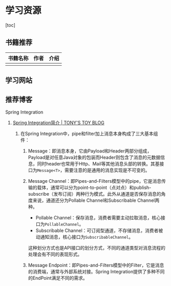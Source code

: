 

# 学习资源

[toc]

## 书籍推荐

| 书籍名称 | 作者 | 介绍 |
| -------- | ---- | ---- |
|          |      |      |

## 学习网站



## 推荐博客

Spring Integration

1. [Spring Integration简介 | TONY'S TOY BLOG](https://www.tony-bro.com/posts/1578338213/)

   1. 在Spring Integration中，pipe和filter加上消息本身构成了三大基本组件：

      1. Message：即消息本身，它由Payload和Header两部分组成，Payload是对任意Java对象的包装而Header则包含了消息的元数据信息，同时header也常用于Http、Mail等其他消息头部的转换。其基接口为`Message<T>`，需要注意的是通用的消息实现是不可变的。

      2. Message Channel：即Pipes-and-Filters模型中的pipe，它是消息传输的载体，通常可以分为point-to-point（点对点）和publish-subscribe（发布订阅）两种行为模式。此外从通道是否保存消息的角度来说，通道还分为Pollable Channel和Subscribable Channel两种。

         - Pollable Channel：保存消息，消费者需要主动拉取消息，核心接口为`PollableChannel`。
         - Subscribable Channel：可订阅型通道，不存储消息，消费者被动通知消息，核心接口为`SubscribableChannel`。

         这种划分方式也是API接口的划分方式，不同的通道类型对消息流程的处理会有不同的表现形式。

      3. Message Endpoint：即Pipes-and-Filters模型中的Filter，它是消息的消费端，通常与外部系统对接。Spring Integration提供了多种不同的EndPoint满足不同的需求。

